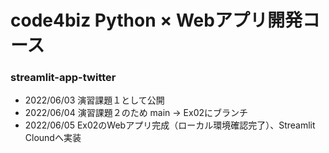 # code4biz Python × Webアプリ開発コース
### streamlit-app-twitter
- 2022/06/03 演習課題１として公開
- 2022/06/04 演習課題２のため main → Ex02にブランチ
- 2022/06/05 Ex02のWebアプリ完成（ローカル環境確認完了）、Streamlit Cloundへ実装 
